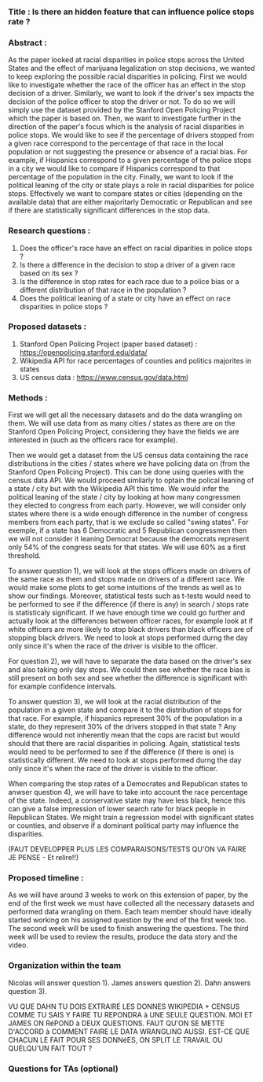 ### Title : Is there an hidden feature that can influence police stops rate ? 

### Abstract :
As the paper looked at racial disparities in police stops across the United States and the effect of marijuana legalization on stop decisions, we wanted to keep exploring the possible racial disparities in policing. First we would like to investigate whether the race of the officer has an effect in the stop decision of a driver. Similarly, we want to look if the driver's sex impacts the decision of the police officer to stop the driver or not. To do so we will simply use the dataset provided by the Stanford Open Policing Project which the paper is based on. Then, we want to investigate further in the direction of the paper's focus which is the analysis of racial disparities in police stops. We would like to see if the percentage of drivers stopped from a given race correspond to the percentage of that race in the local population or not suggesting the presence or absence of a racial bias. For example, if Hispanics correspond to a given percentage of the police stops in a city we would like to compare if Hispanics correspond to that percentage of the population in the city. Finally, we want to look if the political leaning of the city or state plays a role in racial disparities for police stops. Effectively we want to compare states or cities (depending on the available data) that are either majoritarly Democratic or Republican and see if there are statistically significant differences in the stop data.

### Research questions : 
1) Does the officer's race have an effect on racial diparities in police stops ?
2) Is there a difference in the decision to stop a driver of a given race based on its sex ?
3) Is the difference in stop rates for each race due to a police bias or a different distribution of that race in the population ?
4) Does the political leaning of a state or city have an effect on race disparities in police stops ?

### Proposed datasets : 
1) Stanford Open Policing Project (paper based dataset) : https://openpolicing.stanford.edu/data/ 
2) Wikipedia API for race percentages of counties and politics majorites in states
3) US census data : https://www.census.gov/data.html

### Methods :
First we will get all the necessary datasets and do the data wrangling on them. We will use data from as many cities / states as there are on the Stanford Open Policing Project, considering they have the fields we are interested in (such as the officers race for example).

Then we would get a dataset from the US census data containing the race distributions in the cities / states where we have policing data on (from the Stanford Open Policing Project). This can be done using queries with the census data API. We would proceed similarly to optain the polical leaning of a state / city but with the Wikipedia API this time. We would infer the political leaning of the state / city by looking at how many congressmen they elected to congress from each party. However, we will consider only states where there is a wide enough difference in the number of congress members from each party, that is we exclude so called "swing states". For exemple, if a state has 6 Democratic and 5 Republican congressmen then we will not consider it leaning Democrat because the democrats represent only 54% of the congress seats for that states. We will use 60% as a first threshold.

To answer question 1), we will look at the stops officers made on drivers of the same race as them and stops made on drivers of a different race. We would make some plots to get some intuitions of the trends as well as to show our findings. Moreover, statistical tests such as t-tests would need to be performed to see if the difference (if there is any) in search / stops rate is statisticaly significant. If we have enough time we could go further and actually look at the differences between officer races, for example look at if white officers are more likely to stop black drivers than black officers are of stopping black drivers. We need to look at stops performed durng the day only since it's when the race of the driver is visible to the officer.

For question 2), we will have to separate the data based on the driver's sex and also taking only day stops. We could then see whether the race bias is still present on both sex and see whether the difference is significant with for example confidence intervals.

To answer question 3), we will look at the racial distribution of the population in a given state and compare it to the distribution of stops for that race. For example, if hispanics represent 30% of the population in a state, do they represent 30% of the drivers stopped in that state ? Any difference would not inherently mean that the cops are racist but would should that there are racial disparities in policing. Again, statistical tests would need to be performed to see if the difference (if there is one) is statistically different. We need to look at stops performed durng the day only since it's when the race of the driver is visible to the officer.

When comparing the stop rates of a Democrates and Republican states to anwser question 4), we will have to take into account the race percentage of the state. Indeed, a conservative state may have less black, hence this can give a false impression of lower search rate for black people in Republican States. We might train a regression model with significant states or counties, and observe if a dominant political party may influence the disparities. 

(FAUT DEVELOPPER PLUS LES COMPARAISONS/TESTS QU'ON VA FAIRE JE PENSE - Et relire!!)

### Proposed timeline :

As we will have around 3 weeks to work on this extension of paper, by the end of the first week we must have collected all the necessary datasets and performed data wrangling on them. Each team member should have ideally started working on his assigned question by the end of the first week too. The second week will be used to finish answering the questions. The third week will be used to review the results, produce the data story and the video. 

### Organization within the team

Nicolas will answer question 1).
James answers question 2).
Dahn answers question 3).

VU QUE DAHN TU DOIS EXTRAIRE LES DONNES WIKIPEDIA + CENSUS COMME TU SAIS Y FAIRE TU REPONDRA à UNE SEULE QUESTION. MOI ET JAMES ON RéPOND à DEUX QUESTIONS. FAUT QU'ON SE METTE D'ACCORD à COMMENT FAIRE LE DATA WRANGLING AUSSI. EST-CE QUE CHACUN LE FAIT POUR SES DONNéES, ON SPLIT LE TRAVAIL OU QUELQU'UN FAIT TOUT ?

### Questions for TAs (optional)

